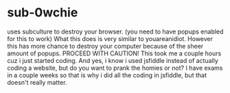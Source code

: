 # sub-0wchie
uses subculture to destroy your browser. (you need to have popups enabled for this to work) What this does is very similar to youareanidiot. However this has more chance to destroy your computer because of the sheer amount of popups. PROCEED WITH CAUTION! This took me a couple hours cuz i just started coding. And yes, i know i used jsfiddle instead of actually coding a website, but do you want to prank the homies or not? I have exams in a couple weeks so that is why i did all the coding in jsfiddle, but that doesn't really matter.
